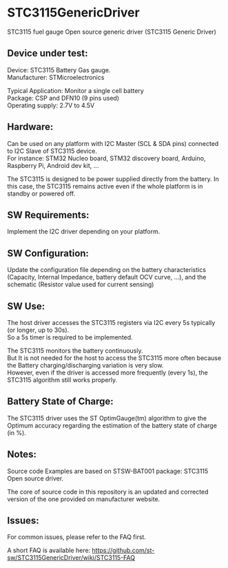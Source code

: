 # STC3115GenericDriver
STC3115 fuel gauge Open source generic driver
(STC3115 Generic Driver)

Device under test:
----------------
Device:       STC3115 Battery Gas gauge.  <br />
Manufacturer: STMicroelectronics <br />

Typical Application:  Monitor a single cell battery <br />
Package:      CSP and DFN10 (9 pins used) <br />
Operating supply: 2.7V to 4.5V  <br />


Hardware:
----------------
Can be used on any platform with I2C Master (SCL & SDA pins) connected to I2C Slave of STC3115 device.  <br />
For instance: STM32 Nucleo board, STM32 discovery board, Arduino, Raspberry Pi, Android dev kit, ...  <br />

The STC3115 is designed to be power supplied directly from the battery. In this case, the STC3115 remains active even if the whole platform is in standby or powered off.


SW Requirements:
----------------
Implement the I2C driver depending on your platform.

SW Configuration:
----------------
Update the configuration file depending on the battery characteristics (Capacity, Internal Impedance, battery default OCV curve, ...), and the schematic (Resistor value used for current sensing)

SW Use:
----------------
The host driver accesses the STC3115 registers via I2C every 5s typically (or longer, up to 30s).  <br />
So a 5s timer is required to be implemented.  <br />

The STC3115 monitors the battery continuously. <br />
But It is not needed for the host to access the STC3115 more often because the Battery charging/discharging variation is very slow.  <br />
However, even if the driver is accessed more frequently (every 1s), the STC3115 algorithm still works properly.  <br />

Battery State of Charge:
----------------
The STC3115 driver uses the ST OptimGauge(tm) algorithm to give the Optimum accuracy regarding the estimation of the battery state of charge (in %).

Notes:
----------------
Source code Examples are based on STSW-BAT001 package: STC3115 Open source driver.  

The core of source code in this repository is an updated and corrected version of the one provided on manufacturer website.

Issues:
----------------
For common issues, please refer to the FAQ first.

A short FAQ is available here: 
https://github.com/st-sw/STC3115GenericDriver/wiki/STC3115-FAQ
